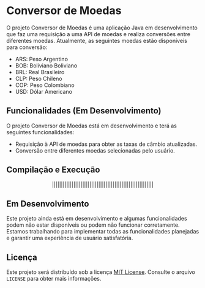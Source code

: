 # Conversor de Moedas

O projeto Conversor de Moedas é uma aplicação Java em desenvolvimento que faz uma requisição a uma API de moedas e realiza conversões entre diferentes moedas. Atualmente, as seguintes moedas estão disponíveis para conversão:

- ARS: Peso Argentino
- BOB: Boliviano Boliviano
- BRL: Real Brasileiro
- CLP: Peso Chileno
- COP: Peso Colombiano
- USD: Dólar Americano

## Funcionalidades (Em Desenvolvimento)

O projeto Conversor de Moedas está em desenvolvimento e terá as seguintes funcionalidades:

- Requisição à API de moedas para obter as taxas de câmbio atualizadas.
- Conversão entre diferentes moedas selecionadas pelo usuário.

## Compilação e Execução

<p align = center>|||||||||||||||||||||||||||||||||||||||||||||||||||||||||</p>


## Em Desenvolvimento

Este projeto ainda está em desenvolvimento e algumas funcionalidades podem não estar disponíveis ou podem não funcionar corretamente. Estamos trabalhando para implementar todas as funcionalidades planejadas e garantir uma experiência de usuário satisfatória.

## Licença

Este projeto será distribuído sob a licença [MIT License](https://opensource.org/licenses/MIT). Consulte o arquivo `LICENSE` para obter mais informações.
